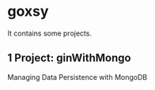 # goxsy
It contains some projects.
## 1 Project: ginWithMongo
Managing Data Persistence with MongoDB